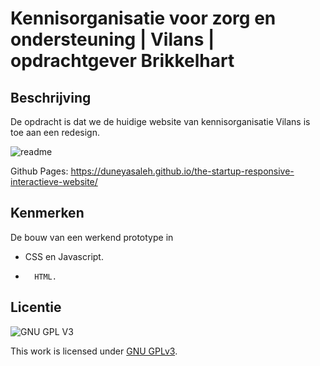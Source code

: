 

# Kennisorganisatie voor zorg en ondersteuning | Vilans | opdrachtgever Brikkelhart

## Beschrijving
De opdracht is dat we de huidige website van kennisorganisatie Vilans is toe aan een redesign.


![readme](https://user-images.githubusercontent.com/54691201/215862409-f8e9f2bd-431a-4abd-9de9-eecd915b29d0.jpg)

<!-- Voeg een mooie poster visual toe 📸 -->
<!-- Voeg een link toe naar Github Pages 🌐-->
Github Pages:  https://duneyasaleh.github.io/the-startup-responsive-interactieve-website/

## Kenmerken

De bouw van een werkend prototype in 
-   CSS en Javascript. 
-		HTML.


## Licentie

![GNU GPL V3](https://www.gnu.org/graphics/gplv3-127x51.png)

This work is licensed under [GNU GPLv3](./LICENSE).
